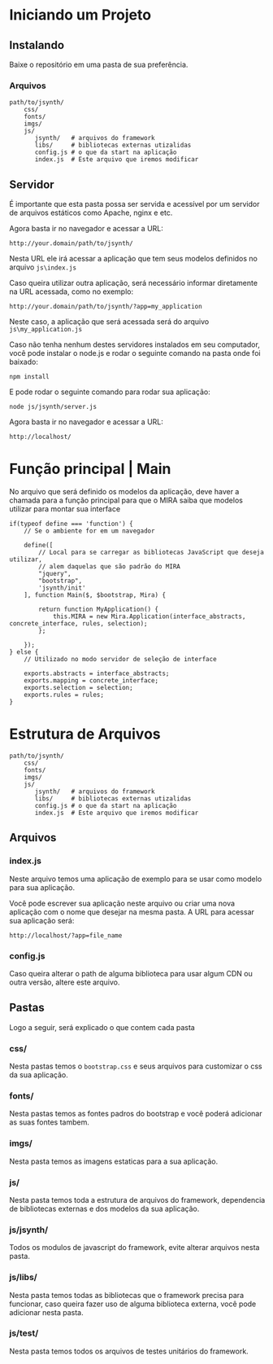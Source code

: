 # Iniciando um Projeto

## Instalando

Baixe o repositório em uma pasta de sua preferência.

### Arquivos

    path/to/jsynth/
        css/
        fonts/
        imgs/
        js/
           jsynth/   # arquivos do framework
           libs/     # bibliotecas externas utizalidas
           config.js # o que da start na aplicação
           index.js  # Este arquivo que iremos modificar


## Servidor

É importante que esta pasta possa ser servida e acessível por um servidor de arquivos estáticos como Apache, nginx e etc.

Agora basta ir no navegador e acessar a URL:

    http://your.domain/path/to/jsynth/

Nesta URL ele irá acessar a aplicação que tem seus modelos definidos no arquivo `js\index.js`

Caso queira utilizar outra aplicação, será necessário informar diretamente na URL acessada, como no exemplo:

    http://your.domain/path/to/jsynth/?app=my_application

Neste caso, a aplicação que será acessada será do arquivo `js\my_application.js`

Caso não tenha nenhum destes servidores instalados em seu computador, você pode instalar o node.js e rodar o seguinte
comando na pasta onde foi baixado:

    npm install
    
E pode rodar o seguinte comando para rodar sua aplicação:

    node js/jsynth/server.js 
    
Agora basta ir no navegador e acessar a URL:

    http://localhost/

# Função principal | Main

No arquivo que será definido os modelos da aplicação, deve haver a chamada para a função principal para que o MIRA saiba
que modelos utilizar para montar sua interface

    if(typeof define === 'function') {
        // Se o ambiente for em um navegador

        define([
            // Local para se carregar as bibliotecas JavaScript que deseja utilizar,
            // alem daquelas que são padrão do MIRA
            "jquery",
            "bootstrap",
            'jsynth/init'
        ], function Main($, $bootstrap, Mira) {

            return function MyApplication() {
                this.MIRA = new Mira.Application(interface_abstracts, concrete_interface, rules, selection);
            };

        });
    } else {
        // Utilizado no modo servidor de seleção de interface

        exports.abstracts = interface_abstracts;
        exports.mapping = concrete_interface;
        exports.selection = selection;
        exports.rules = rules;
    }

# Estrutura de Arquivos

    path/to/jsynth/
        css/
        fonts/
        imgs/
        js/
           jsynth/   # arquivos do framework
           libs/     # bibliotecas externas utizalidas
           config.js # o que da start na aplicação
           index.js  # Este arquivo que iremos modificar

## Arquivos

### index.js

Neste arquivo temos uma aplicação de exemplo para se usar como modelo para sua aplicação.

Você pode escrever sua aplicação neste arquivo ou criar uma nova aplicação com o nome que desejar na mesma pasta.
A URL para acessar sua aplicação será:

    http://localhost/?app=file_name


### config.js
           
Caso queira alterar o path de alguma biblioteca para usar algum CDN ou outra versão, altere este arquivo.

## Pastas

Logo a seguir, será explicado o que contem cada pasta

### css/

Nesta pastas temos o `bootstrap.css` e seus arquivos para customizar o css da sua aplicação.

### fonts/

Nesta pastas temos as fontes padros do bootstrap e você poderá adicionar as suas fontes tambem.

### imgs/

Nesta pasta temos as imagens estaticas para a sua aplicação.

### js/

Nesta pasta temos toda a estrutura de arquivos do framework, dependencia de bibliotecas externas e dos modelos da sua aplicação.

### js/jsynth/

Todos os modulos de javascript do framework, evite alterar arquivos nesta pasta.

### js/libs/

Nesta pasta temos todas as bibliotecas que o framework precisa para funcionar, caso queira fazer uso de alguma biblioteca externa, você pode adicionar nesta pasta.

### js/test/

Nesta pasta temos todos os arquivos de testes unitários do framework.